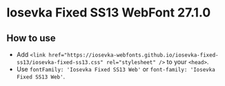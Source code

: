 # Iosevka Fixed SS13 WebFont 27.1.0

## How to use

- Add `<link href="https://iosevka-webfonts.github.io/iosevka-fixed-ss13/iosevka-fixed-ss13.css" rel="stylesheet" />` to your `<head>`.
- Use `fontFamily: 'Iosevka Fixed SS13 Web'` or `font-family: 'Iosevka Fixed SS13 Web'`.
